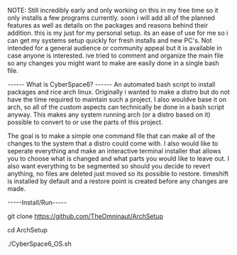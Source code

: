 NOTE:
Still incredibly early and only working on this in my free time so it only installs a few programs currently. soon i will add all of the planned features as well as details on the packages and reasons behind their addition.
this is my just for my personal setup. its an ease of use for me so i can get my systems setup quickly for fresh installs and new PC's. Not intended for a general audience or community appeal but it is available in case anyone is interested. ive tried to comment and organize the main file so any changes you might want to make are easily done in a single bash file. 

------ What is CyberSpace6? ------
An automated bash script to install packages and rice arch linux. Originally i wanted to make a distro but do not have the time required to maintain such a project. I also wouldve base it on arch, so all of the custom aspects can technically be done in a bash script anyway. This makes any system running arch (or a distro based on it) possible to convert to or use the parts of this project. 

The goal is to make a simple one command file that can make all of the changes to the system that a distro could come with. I also would like to seperate everything and make an interactive terminal installer that allows you to choose what is changed and what parts you would like to leave out. I also want everything to be segmented so should you decide to revert anything, no files are deleted just moved so its possible to restore. timeshift is installed by default and a restore point is created before any changes are made. 

-----Install/Run-----

git clone https://github.com/TheOmninaut/ArchSetup

cd ArchSetup

./CyberSpace6_OS.sh
